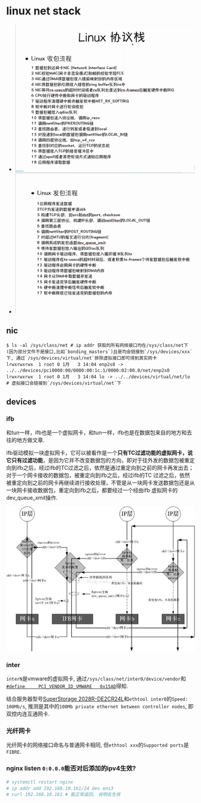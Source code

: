 # linux net stack
- ![linux收包](/misc/img/net/深度截图_选择区域_20191126214406.png)
- ![linux发包](/misc/img/net/深度截图_选择区域_20191126215757.png)


## nic
```
$ ls -al /sys/class/net # ip addr 获取的所有网络接口均在/sys/class/net下(因为部分文件不是接口,比如`bonding_masters`)且是均会链接到`/sys/devices/xxx`下, 通过`/sys/devices/virtual/net`排除虚拟接口即可得到真实网卡
lrwxrwxrwx  1 root 0 1月   3 14:04 enp2s0 -> ../../devices/pci0000:00/0000:00:1c.1/0000:02:00.0/net/enp2s0
lrwxrwxrwx  1 root 0 1月   3 14:04 lo -> ../../devices/virtual/net/lo # 虚拟接口会链接到`/sys/devices/virtual/net`下
```

## devices
### ifb
和tun一样，ifb也是一个虚拟网卡，和tun一样，ifb也是在数据包来自的地方和去往的地方做文章.

ifb驱动模拟一块虚拟网卡，它可以被看作是一个**只有TC过滤功能的虚拟网卡，说它只有过滤功能**，是因为它并不改变数据包的方向，即对于往外发的数据包被重定向到ifb之后，经过ifb的TC过滤之后，依然是通过重定向到之前的网卡再发出去；对于一个网卡接收的数据包，被重定向到ifb之后，经过ifb的TC 过滤之后，依然被重定向到之前的网卡再继续进行接收处理，不管是从一块网卡发送数据包还是从一块网卡接收数据包，重定向到ifb之后，都要经过一个经由ifb 虚拟网卡的dev_queue_xmit操作.

![原理](/misc/img/net/20141101151854140.jpg)

### inter
`interN`是vmware的虚拟网卡, 通过`/sys/class/net/inter0/device/vendor`和[`#define 	PCI_VENDOR_ID_VMWARE   0x15AD`](https://doc.dpdk.org/api-1.6/rte__pci__dev__ids_8h.html)得知.

结合服务器型号[SuperStorage 2028R-DE2CR24L](https://www.supermicro.org.cn/en/products/system/2U/2028/SSG-2028R-DE2CR24L.cfm)和`ethtool inter0`的`Speed:  100Mb/s`, 推测是其中的`100Mb private ethernet between controller nodes`, 即双控内连互通网卡.

### 光纤网卡
光纤网卡的网络接口命名与普通网卡相同, 但`ethtool xxx`的`Supported ports`是`FIBRE`.

### nginx listen `0:0.0.0`能否对后添加的ipv4生效?
```bash
# systemctl restart nginx
# ip addr add 192.168.10.161/24 dev ens3
# curl 192.168.10.161 # 能正常返回, 说明会生效
```